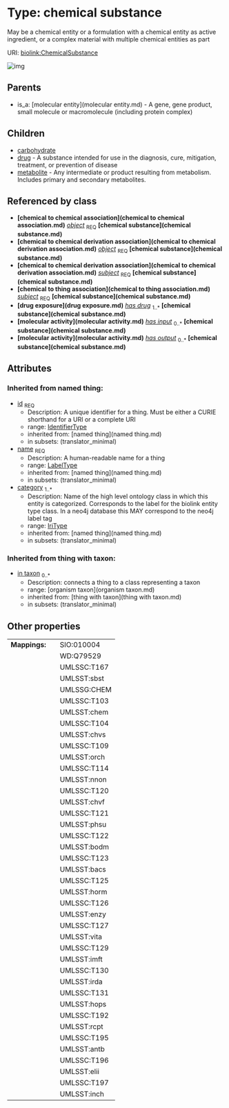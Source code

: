 
# Type: chemical substance


May be a chemical entity or a formulation with a chemical entity as active ingredient, or a complex material with multiple chemical entities as part

URI: [biolink:ChemicalSubstance](https://w3id.org/biolink/vocab/ChemicalSubstance)


![img](http://yuml.me/diagram/nofunky;dir:TB/class/\[OrganismTaxon]<in%20taxon(i)%200..*-%20\[ChemicalSubstance|id(i):identifier_type;name(i):label_type;category(i):iri_type%20%2B],%20\[ChemicalToChemicalAssociation]-%20object%201..1>\[ChemicalSubstance],%20\[ChemicalToChemicalDerivationAssociation]-%20object%201..1>\[ChemicalSubstance],%20\[ChemicalToChemicalDerivationAssociation]-%20subject%201..1>\[ChemicalSubstance],%20\[ChemicalToThingAssociation]-%20subject%201..1>\[ChemicalSubstance],%20\[MolecularActivity]-%20has%20input%200..*>\[ChemicalSubstance],%20\[MolecularActivity]-%20has%20output%200..*>\[ChemicalSubstance],%20\[ChemicalSubstance]^-\[Metabolite],%20\[ChemicalSubstance]^-\[Drug],%20\[ChemicalSubstance]^-\[Carbohydrate],%20\[MolecularEntity]^-\[ChemicalSubstance])

## Parents

 *  is_a: [molecular entity](molecular entity.md) - A gene, gene product, small molecule or macromolecule (including protein complex)

## Children

 * [carbohydrate](carbohydrate.md)
 * [drug](drug.md) - A substance intended for use in the diagnosis, cure, mitigation, treatment, or prevention of disease
 * [metabolite](metabolite.md) - Any intermediate or product resulting from metabolism. Includes primary and secondary metabolites.

## Referenced by class

 *  **[chemical to chemical association](chemical to chemical association.md)** *[object](chemical_to_chemical_association_object.md)*  <sub>REQ</sub>  **[chemical substance](chemical substance.md)**
 *  **[chemical to chemical derivation association](chemical to chemical derivation association.md)** *[object](chemical_to_chemical_derivation_association_object.md)*  <sub>REQ</sub>  **[chemical substance](chemical substance.md)**
 *  **[chemical to chemical derivation association](chemical to chemical derivation association.md)** *[subject](chemical_to_chemical_derivation_association_subject.md)*  <sub>REQ</sub>  **[chemical substance](chemical substance.md)**
 *  **[chemical to thing association](chemical to thing association.md)** *[subject](chemical_to_thing_association_subject.md)*  <sub>REQ</sub>  **[chemical substance](chemical substance.md)**
 *  **[drug exposure](drug exposure.md)** *[has drug](drug_exposure_has_drug.md)*  <sub>1..*</sub>  **[chemical substance](chemical substance.md)**
 *  **[molecular activity](molecular activity.md)** *[has input](molecular_activity_has_input.md)*  <sub>0..*</sub>  **[chemical substance](chemical substance.md)**
 *  **[molecular activity](molecular activity.md)** *[has output](molecular_activity_has_output.md)*  <sub>0..*</sub>  **[chemical substance](chemical substance.md)**

## Attributes


### Inherited from named thing:

 * [id](id.md)  <sub>REQ</sub>
    * Description: A unique identifier for a thing. Must be either a CURIE shorthand for a URI or a complete URI
    * range: [IdentifierType](type/IdentifierType.md)
    * inherited from: [named thing](named thing.md)
    * in subsets: (translator_minimal)
 * [name](name.md)  <sub>REQ</sub>
    * Description: A human-readable name for a thing
    * range: [LabelType](type/LabelType.md)
    * inherited from: [named thing](named thing.md)
    * in subsets: (translator_minimal)
 * [category](category.md)  <sub>1..*</sub>
    * Description: Name of the high level ontology class in which this entity is categorized. Corresponds to the label for the biolink entity type class. In a neo4j database this MAY correspond to the neo4j label tag
    * range: [IriType](type/IriType.md)
    * inherited from: [named thing](named thing.md)
    * in subsets: (translator_minimal)

### Inherited from thing with taxon:

 * [in taxon](in_taxon.md)  <sub>0..*</sub>
    * Description: connects a thing to a class representing a taxon
    * range: [organism taxon](organism taxon.md)
    * inherited from: [thing with taxon](thing with taxon.md)
    * in subsets: (translator_minimal)

## Other properties

|  |  |  |
| --- | --- | --- |
| **Mappings:** | | SIO:010004 |
|  | | WD:Q79529 |
|  | | UMLSSC:T167 |
|  | | UMLSST:sbst |
|  | | UMLSSG:CHEM |
|  | | UMLSSC:T103 |
|  | | UMLSST:chem |
|  | | UMLSSC:T104 |
|  | | UMLSST:chvs |
|  | | UMLSSC:T109 |
|  | | UMLSST:orch |
|  | | UMLSSC:T114 |
|  | | UMLSST:nnon |
|  | | UMLSSC:T120 |
|  | | UMLSST:chvf |
|  | | UMLSSC:T121 |
|  | | UMLSST:phsu |
|  | | UMLSSC:T122 |
|  | | UMLSST:bodm |
|  | | UMLSSC:T123 |
|  | | UMLSST:bacs |
|  | | UMLSSC:T125 |
|  | | UMLSST:horm |
|  | | UMLSSC:T126 |
|  | | UMLSST:enzy |
|  | | UMLSSC:T127 |
|  | | UMLSST:vita |
|  | | UMLSSC:T129 |
|  | | UMLSST:imft |
|  | | UMLSSC:T130 |
|  | | UMLSST:irda |
|  | | UMLSSC:T131 |
|  | | UMLSST:hops |
|  | | UMLSSC:T192 |
|  | | UMLSST:rcpt |
|  | | UMLSSC:T195 |
|  | | UMLSST:antb |
|  | | UMLSSC:T196 |
|  | | UMLSST:elii |
|  | | UMLSSC:T197 |
|  | | UMLSST:inch |

